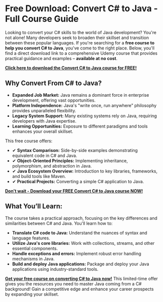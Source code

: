 # Free Download: Convert C# to Java - Full Course Guide

Looking to convert your C# skills to the world of Java development? You're not alone! Many developers seek to broaden their skillset and transition between these popular languages. If you're searching for a **free course to help you convert C# to Java**, you've come to the right place. Below, you'll find a direct download link to a comprehensive Udemy course that provides practical guidance and examples – **available at no cost**.

[**Click here to download the Convert C# to Java course for FREE!**](https://udemywork.com/convert-csharp-to-java)

## Why Convert From C# to Java?

*   **Expanded Job Market:** Java remains a dominant force in enterprise development, offering vast opportunities.
*   **Platform Independence:** Java's "write once, run anywhere" philosophy provides unparalleled flexibility.
*   **Legacy System Support:** Many existing systems rely on Java, requiring developers with Java expertise.
*   **Learning Opportunities:** Exposure to different paradigms and tools enhances your overall skillset.

This free course offers:

*   ✔ **Syntax Comparison:** Side-by-side examples demonstrating equivalent code in C# and Java.
*   ✔ **Object-Oriented Principles:** Implementing inheritance, polymorphism, and abstraction in Java.
*   ✔ **Java Ecosystem Overview:** Introduction to key libraries, frameworks, and build tools like Maven.
*   ✔ **Practical Projects:** Converting a simple C# application to Java.

[**Don't wait - Download your FREE Convert C# to Java course NOW!**](https://udemywork.com/convert-csharp-to-java)

## What You’ll Learn:

The course takes a practical approach, focusing on the key differences and similarities between C# and Java. You'll learn how to:

*   **Translate C# code to Java:** Understand the nuances of syntax and language features.
*   **Utilize Java's core libraries:** Work with collections, streams, and other essential components.
*   **Handle exceptions and errors:** Implement robust error handling mechanisms in Java.
*   **Build and deploy Java applications:** Package and deploy your Java applications using industry-standard tools.

[**Get your free course on converting C# to Java now!**](https://udemywork.com/convert-csharp-to-java) This limited-time offer gives you the resources you need to master Java coming from a C# background! Gain a competitive edge and enhance your career prospects by expanding your skillset.
